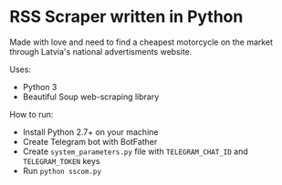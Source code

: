 # RSS Scraper written in Python
Made with love and need to find a cheapest motorcycle on the market through Latvia's national advertisments website.

Uses:
* Python 3 
* Beautiful Soup web-scraping library

How to run:
* Install Python 2.7+ on your machine
* Create Telegram bot with BotFather
* Create `system_parameters.py` file with `TELEGRAM_CHAT_ID` and `TELEGRAM_TOKEN` keys
* Run `python sscom.py`